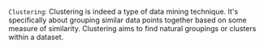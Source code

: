 `Clustering`: Clustering is indeed a type of data mining technique. It's specifically about grouping similar data points together based on some measure of similarity. Clustering aims to find natural groupings or clusters within a dataset.